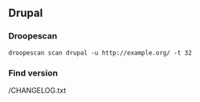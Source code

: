
## Drupal


### Droopescan

```
droopescan scan drupal -u http://example.org/ -t 32
```

### Find version

/CHANGELOG.txt

